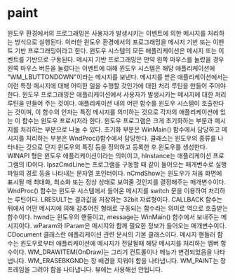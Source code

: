 # paint
윈도우 환경에서의 프로그래밍은 사용자가 발생시키는 이벤트에 의한 메시지를 처리하는 방식으로 실행된다.
이러한 윈도우 환경에서의 프로그래밍을 메시지 기반 또는 이벤트 기반 프로그래밍이라고 한다.
윈도우 시스템의 모든 애플리케이션은 메시지 또는 이벤트를 기반으로 구동된다.
메시지 기반 프로그래밍은 만약 왼쪽 마우스를 눌렀을 경우 왼쪽 마우스 버튼을 눌렀다는 이벤트에 대해 윈도우 시스템은 해당 애플리케이션에 "WM_LBUTTONDOWN"이라는 메시지를 보낸다.
메시지를 받은 애플리케이션에서는 이런 특정 메시지에 대해 어떠한 일을 수행할 것인가에 대한 처리 루틴을 만들어 주어야 한다.
윈도우 프로그래밍은 애플리케이션에서 사용자가 발생시키는 메시지에 대한 처리 루틴을 만들어 주는 것이다.
애플리케이션 내의 어떤 함수를 윈도우 시스템이 호출한다는 것이며, 이 함수의 인자는 특정 메시지를 의미하는 것으로 각자의 애플리케이션에 있는 이 함수는 윈도우 프로시저라 한다.
윈도우 프로그램은 크게 초기화하는 부분과 메시지를 처리하는 부분으로 나눌 수 있다.
초기화 부분은 WinMain() 함수에서 담당하고 메시지를 처리하는 부분은 WndProc()함수에서 담당한다.
클래스는 윈도우의 종류를 나타내는 것으로 단지 윈도우의 특징 등을 정의하고 등록한 후 윈도우를 생성한다.
WINAPI 형은 윈도우 애플리케이션이라는 의미이고, hInstance는 애플리케이션 프로그램의 ID이다.
IpszCmdLine는 프로그램을 구동할 때 같이 들어오는 매개변수로 실행 파일의 경로 등을 나타내는 문자열 포인터이다.
nCmdShow는 윈도우가 처음 화면에 표시될 때 최대화, 최소화 또는 정상 상태로 보여줄 것인지를 결정해주는 매개변수이다.
WndProc() 함수는 윈도우 시스템에서 들어온 메시지를 switch 문을 이용하여 처리하는 루틴이다.
LRESULT는 결과값을 저장하는 32bit 자료형이다.
CALLBACK 함수는 뒤에서 어떤 메시지에 의해 감추어진 형태로 구동되는 함수라는 의미로 역으로 호출받는 함수이다.
hwnd는 윈도우의 핸들이고, message는 WinMain() 함수에서 보내주는 메시지이다.
wParam와 IParam은 메시지와 함께 필요한 정보가 들어오는 매개변수이다.
CDocument 클래스란 애플리케이션 관련 문서의 기본 클래스이다.
메시지 핸들러 함수는 윈도우로부터 애플리케이션에 메시지가 전달될때 해당 메시지를 처리하는 멤버 함수이다.
WM_DRAWITEM(OnDraw)는 그리기 컨트롤이나 메뉴가 변경되었음을 나타냅니다.
WM_ERASEBKGND는 창 배경을 지워야 함을 나타냅니다.
WM_PAINT는 창 프레임을 그려야 함을 나타냅니다. 뷰에는 사용해선 안됩니다.
